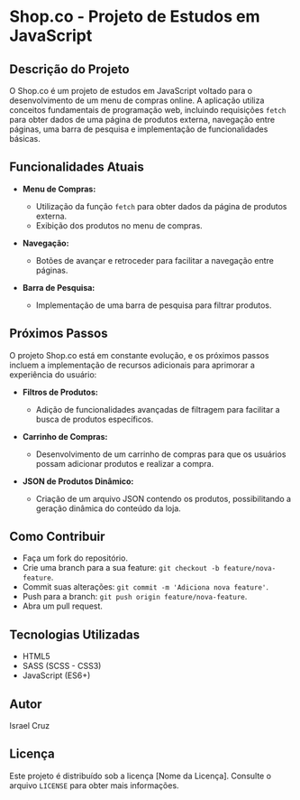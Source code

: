 # Shop.co - Projeto de Estudos em JavaScript

## Descrição do Projeto

O Shop.co é um projeto de estudos em JavaScript voltado para o desenvolvimento de um menu de compras online. A aplicação utiliza conceitos fundamentais de programação web, incluindo requisições `fetch` para obter dados de uma página de produtos externa, navegação entre páginas, uma barra de pesquisa e implementação de funcionalidades básicas.

## Funcionalidades Atuais

- **Menu de Compras:**
  - Utilização da função `fetch` para obter dados da página de produtos externa.
  - Exibição dos produtos no menu de compras.

- **Navegação:**
  - Botões de avançar e retroceder para facilitar a navegação entre páginas.

- **Barra de Pesquisa:**
  - Implementação de uma barra de pesquisa para filtrar produtos.

## Próximos Passos

O projeto Shop.co está em constante evolução, e os próximos passos incluem a implementação de recursos adicionais para aprimorar a experiência do usuário:

- **Filtros de Produtos:**
  - Adição de funcionalidades avançadas de filtragem para facilitar a busca de produtos específicos.

- **Carrinho de Compras:**
  - Desenvolvimento de um carrinho de compras para que os usuários possam adicionar produtos e realizar a compra.

- **JSON de Produtos Dinâmico:**
  - Criação de um arquivo JSON contendo os produtos, possibilitando a geração dinâmica do conteúdo da loja.

## Como Contribuir

- Faça um fork do repositório.
- Crie uma branch para a sua feature: `git checkout -b feature/nova-feature`.
- Commit suas alterações: `git commit -m 'Adiciona nova feature'`.
- Push para a branch: `git push origin feature/nova-feature`.
- Abra um pull request.

## Tecnologias Utilizadas

- HTML5
- SASS (SCSS - CSS3)
- JavaScript (ES6+)

## Autor

Israel Cruz

## Licença

Este projeto é distribuído sob a licença [Nome da Licença]. Consulte o arquivo `LICENSE` para obter mais informações.